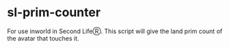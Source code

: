 # sl-prim-counter
For use inworld in Second LifeⓇ.  This script will give the land prim count of the avatar that touches it.
